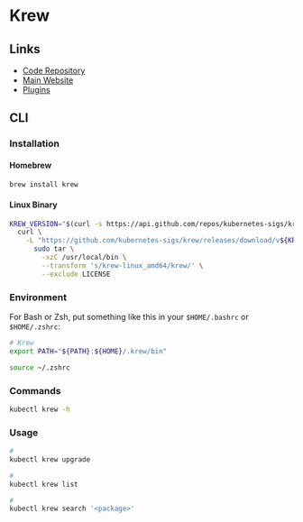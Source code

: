 # Krew

## Links

- [Code Repository](https://github.com/kubernetes-sigs/krew)
- [Main Website](https://krew.sigs.k8s.io/)
- [Plugins](https://krew.sigs.k8s.io/plugins)

## CLI

### Installation

#### Homebrew

```sh
brew install krew
```

#### Linux Binary

```sh
KREW_VERSION="$(curl -s https://api.github.com/repos/kubernetes-sigs/krew/releases/latest | grep tag_name | cut -d '"' -f 4 | tr -d 'v')"; \
  curl \
    -L "https://github.com/kubernetes-sigs/krew/releases/download/v${KREW_VERSION}/krew-linux_amd64.tar.gz" | \
      sudo tar \
        -xzC /usr/local/bin \
        --transform 's/krew-linux_amd64/krew/' \
        --exclude LICENSE
```

### Environment

For Bash or Zsh, put something like this in your `$HOME/.bashrc` or `$HOME/.zshrc`:

```sh
# Krew
export PATH="${PATH}:${HOME}/.krew/bin"
```

```sh
source ~/.zshrc
```

### Commands

```sh
kubectl krew -h
```

### Usage

```sh
#
kubectl krew upgrade

#
kubectl krew list

#
kubectl krew search '<package>'
```
